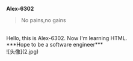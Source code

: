 **Alex-6302**
> No pains,no gains
<br/>
Hello, this is Alex-6302. Now I'm learning HTML.
<br/>
***Hope to be a software engineer***
<br/>
![头像](2.jpg)
<!--
**Alex-6302/Alex-6302** is a ✨ _special_ ✨ repository because its `README.md` (this file) appears on your GitHub profile.

Here are some ideas to get you started:

- 🔭 I’m currently working on ...
- 🌱 I’m currently learning ...
- 👯 I’m looking to collaborate on ...
- 🤔 I’m looking for help with ...
- 💬 Ask me about ...
- 📫 How to reach me: ...
- 😄 Pronouns: ...
- ⚡ Fun fact: ...
-->
